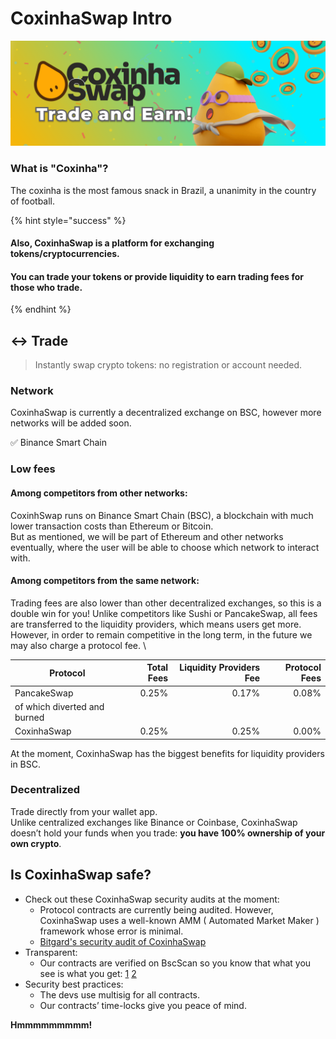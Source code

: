# CoxinhaSwap Intro

![](<.gitbook/assets/cox/initial.png>)

### What is "Coxinha"? 

The coxinha is the most famous snack in Brazil, a unanimity in the country of football.

{% hint style="success" %}
#### Also, CoxinhaSwap is a platform for exchanging tokens/cryptocurrencies.

#### You can trade your tokens or provide liquidity to earn trading fees for those who trade.
{% endhint %}

## ↔️ Trade

> Instantly swap crypto tokens: no registration or account needed.

### Network

CoxinhaSwap is currently a decentralized exchange on BSC, however more networks will be added soon.

✅ Binance Smart Chain



### Low fees

#### Among competitors from other networks:
CoxinhSwap runs on Binance Smart Chain (BSC), a blockchain with much lower transaction costs than Ethereum or Bitcoin. \
But as mentioned, we will be part of Ethereum and other networks eventually, where the user will be able to choose which network to interact with.

#### Among competitors from the same network:
Trading fees are also lower than other decentralized exchanges, so this is a double win for you!
Unlike competitors like Sushi or PancakeSwap, all fees are transferred to the liquidity providers, which means users get more. \
However, in order to remain competitive in the long term, in the future we may also charge a protocol fee. \


| Protocol                 | Total Fees |  Liquidity Providers Fee |  Protocol Fees |
| ----------------------------- | ---------------------------: | ------------------------: | -------------------: |
| PancakeSwap       |                     0.25% |                     0.17% |    0.08% |
| of which diverted and burned  |
| CoxinhaSwap                 |      0.25% |              0.25% |     0.00% |


At the moment, CoxinhaSwap has the biggest benefits for liquidity providers in BSC.

### Decentralized

Trade directly from your wallet app. \
Unlike centralized exchanges like Binance or Coinbase, CoxinhaSwap doesn’t hold your funds when you trade: **you have 100% ownership of your own crypto**.&#x20;


## Is CoxinhaSwap safe?
* Check out these CoxinhaSwap security audits at the moment:&#x20;
  * Protocol contracts are currently being audited. However, CoxinhaSwap uses a well-known AMM ( Automated Market Maker ) framework whose error is minimal.
  * [Bitgard's security audit of CoxinhaSwap](https://www.bitgard.co)
* Transparent:
  * Our contracts are verified on BscScan so you know that what you see is what you get: [1](https://bscscan.com/address/0x70EB89A8d61734697bf237309430B2135d2bE396) [2](https://bscscan.com/address/0xA25575865caE6935c3f5Af260E5644ee7F2276cb#code)&#x20;
* Security best practices:
  * The devs use multisig for all contracts.
  * Our contracts’ time-locks give you peace of mind.



**Hmmmmmmmmm!**
